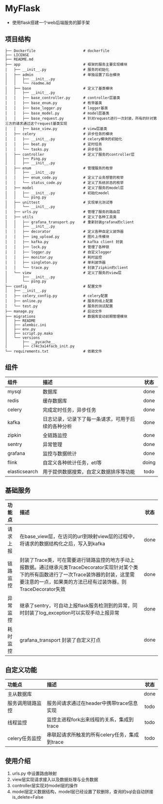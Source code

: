 # MyFlask
- 使用flask搭建一个web后端服务的脚手架

## 项目结构
```
├── Dockerfile                      # dockerfile
├── LICENSE
├── README.md
├── app                             # 框架的服务主要实现模块
│   ├── __init__.py                 # 服务的初始化
│   ├── admin                       # 单独设置了后台模块
│   │   ├── __init__.py
│   │   └── readme.md
│   ├── base                        # 定义了基类模块
│   │   ├── __init__.py
│   │   ├── base_controller.py      # controller层基类 
│   │   ├── base_enum.py            # 枚举基类
│   │   ├── base_logger.py          # logger基类
│   │   ├── base_model.py           # model层基类
│   │   ├── base_request.py         # 针对request进行一次封装，所有的针对第三方的请求通过这个request基类实现
│   │   ├── base_view.py            # view层基类
│   ├── celery                      # 异步任务的模块
│   │   ├── __init__.py             # celery模块的初始化
│   │   ├── beat.py                 # 定时任务
│   │   └── tasks.py                # 异步任务
│   ├── controller                  # 定义了服务的controller层
│   │   ├── Ping.py
│   │   ├── __init__.py
│   ├── enum                        # 管理服务的枚举
│   │   ├── __init__.py
│   │   ├── enum_code.py            # 定义了业务想管的枚举
│   │   └── status_code.py          # 定义了系统状态的枚举
│   ├── model                       # 定义了服务的model层
│   │   ├── __init__.py             # 初始化model
│   │   └── ping.py
│   ├── unittest                    # 实现单元测试等
│   │   └── __init__.py
│   ├── urls.py                     # 管理了服务的路由层
│   ├── utils                       # 定义了各种工具类
│   │   ├── grafana_transport.py    # 重新封装grafana的client
│   │   ├── __init__.py             
│   │   ├── decorator               # 定义各种自定义装饰器
│   │   ├── img_upload.py           # 图片上传模块
│   │   ├── kafka.py                # kafka client 封装
│   │   ├── lock.py                 # 管理了各种锁
│   │   ├── logger.py               # 自定义logger
│   │   ├── monitor.py              # 耗时监控
│   │   ├── singleton.py            # 单利装饰器
│   │   └── trace.py                # 封装了zipkin的client
│   └── view                        # 定义了服务的view层
│       ├── __init__.py
│       └── ping.py
├── config                          # 配置文件
│   ├── __init__.py
│   ├── celery_config.py            # celery配置
│   ├── online.py                   # 服务的线上配置
│   └── test.py                     # 服务的测试配置
├── manage.py                       # 启动文件
├── migrations                      # 数据库变动前期管理模块
│   ├── README
│   ├── alembic.ini
│   ├── env.py
│   ├── script.py.mako
│   └── versions
│       ├── __pycache__
│       ├── c74c3a14facb_init.py
└── requirements.txt                # 依赖文件

```
## 组件
| 组件       | 描述   |  状态  |
| :--------  | :-----  | :----:  |
| mysql | 数据库 |done|
| redis | 缓存数据库 |done|
| celery | 完成定时任务，异步任务 |done|
| kafka | 日志记录，记录下了每一条请求，可用于后续的各种分析 |done|
| zipkin | 全链路监控 |done|
| sentry | 异常管理 |done|
| grafana | 监控与数据统计 |done|
| flink | 自定义各种统计任务，etl等 |doing|
| elasticsearch | 用于提供数据搜索，自定义数据排序等功能 |todo|

## 基础服务
| 功能点       | 描述   |  状态  |
| :--------  | :-----  | :----:  |
| 请求上报 | 在base_view层，在访问的url到映射view层的过程中，将请求的数据结构化之后，写入到kafka |done|
| 链路监控 | 封装了Trace类，可在需要进行链路监控的地方手动上报数据。通过继承元类TraceDecorator实现针对某个类下的所有函数进行了一次Trace装饰器的封装，这里需要注意的一点，如果类的方法已经有过装饰器，则TraceDecorator失效 |done|
| 异常监控 | 继承了sentry，可自动上报flask服务检测到的异常，同时封装了log_exception可以实现手动上报异常 |done|
| 耗时监控 | grafana_transport 封装了自定义打点 |done|

## 自定义功能
| 功能点       | 描述   |  状态  |
| :--------  | :-----  | :----:  |
| 主从数据库 |  |done|
| 服务调用链路监控 | 服务间请求通过在header中携带trace信息实现 |todo|
| 线程监控 | 监控主进程fork出来线程的关系，集成到trace |todo|
| celery任务监控 | 串联起请求所触发的所有celery任务，集成到trace |todo|


## 使用介绍
1. urls.py 中设置路由映射
2. view层实现请求接入以及数据处理与业务数据
3. controller层实现对model层的操作
4. model层定义数据结构，model层已经设置了软删除，查询的sql会自动拼接is_delete=False